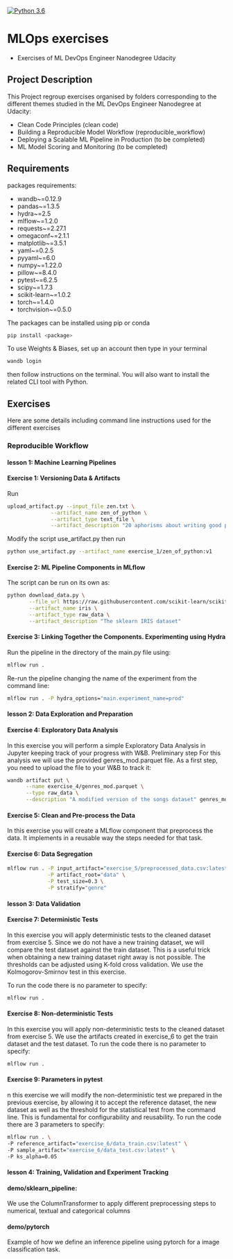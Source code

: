 [![Python 3.6](https://img.shields.io/badge/python-3.8-blue.svg)](https://www.python.org/downloads/release/python-360/)
# MLOps exercises

- Exercises of ML DevOps Engineer Nanodegree Udacity

## Project Description

This Project regroup exercises organised by folders corresponding to 
the different themes studied in the ML DevOps Engineer Nanodegree at 
Udacity:
  - Clean Code Principles (clean code)
  - Building a Reproducible Model Workflow (reproducible_workflow)
  - Deploying a Scalable ML Pipeline in Production (to be completed)
  - ML Model Scoring and Monitoring (to be completed)

## Requirements
packages requirements:

  - wandb~=0.12.9 
  - pandas~=1.3.5 
  - hydra~=2.5 
  - mlflow~=1.2.0 
  - requests~=2.27.1 
  - omegaconf~=2.1.1 
  - matplotlib~=3.5.1 
  - yaml~=0.2.5 
  - pyyaml~=6.0 
  - numpy~=1.22.0 
  - pillow~=8.4.0
  - pytest~=6.2.5 
  - scipy~=1.7.3 
  - scikit-learn~=1.0.2
  - torch~=1.4.0
  - torchvision~=0.5.0

The packages can be installed using pip or conda
```bash
pip install <package>
```
To use Weights & Biases, set up an account then type in your terminal
```bash
wandb login
```
then follow instructions on the terminal. You will also want to install the related 
CLI tool with Python.


## Exercises
Here are some details including command line instructions used for the different exercises
### Reproducible Workflow

#### lesson 1: Machine Learning Pipelines

#### Exercise 1: Versioning Data & Artifacts
Run 
```bash
upload_artifact.py --input_file zen.txt \
              --artifact_name zen_of_python \
              --artifact_type text_file \
              --artifact_description "20 aphorisms about writing good python code"
```
Modify the script use_artifact.py then run
```bash
python use_artifact.py --artifact_name exercise_1/zen_of_python:v1
```
#### Exercise 2: ML Pipeline Components in MLflow
The script can be run on its own as:
```bash
python download_data.py \
       --file_url https://raw.githubusercontent.com/scikit-learn/scikit-learn/4dfdfb4e1bb3719628753a4ece995a1b2fa5312a/sklearn/datasets/data/iris.csv \
       --artifact_name iris \
       --artifact_type raw_data \
       --artifact_description "The sklearn IRIS dataset"
```
#### Exercise 3: Linking Together the Components. Experimenting using Hydra
Run the pipeline in the directory of the main.py file using:
```bash
mlflow run .
```
Re-run the pipeline changing the name of the experiment from the command line:
```bash
mlflow run . -P hydra_options="main.experiment_name=prod"
```
#### lesson 2: Data Exploration and Preparation

#### Exercise 4: Exploratory Data Analysis
In this exercise you will perform a simple Exploratory Data Analysis in Jupyter keeping track of 
your progress with W&B.
Preliminary step
For this analysis we will use the provided genres_mod.parquet file. As a first step, you need to upload the file to
your W&B to track it:
```bash
wandb artifact put \
      --name exercise_4/genres_mod.parquet \
      --type raw_data \
      --description "A modified version of the songs dataset" genres_mod.parquet
```

#### Exercise 5: Clean and Pre-process the Data
In this exercise you will create a MLflow component that preprocess the data. It implements in a 
reusable way the steps needed for that task.
#### Exercise 6: Data Segregation
```bash
mlflow run . -P input_artifact="exercise_5/preprocessed_data.csv:latest" \
             -P artifact_root="data" \
             -P test_size=0.3 \
             -P stratify="genre"
```

#### lesson 3: Data Validation

#### Exercise 7: Deterministic Tests
In this exercise you will apply deterministic tests to the cleaned dataset from exercise 5.
Since we do not have a new training dataset, we will compare the test dataset against the train dataset. 
This is a useful trick when obtaining a new training dataset right away is not possible. 
The thresholds can be adjusted using K-fold cross validation.
We use the Kolmogorov-Smirnov test in this exercise.

To run the code there is no parameter to specify:
```bash
mlflow run . 
```

#### Exercise 8: Non-deterministic Tests
In this exercise you will apply non-deterministic tests to the cleaned dataset from exercise 5. We use the artifacts 
created in exercise_6 to get the train dataset and the test dataset.
To run the code there is no parameter to specify:
```bash
mlflow run . 
```

#### Exercise 9: Parameters in pytest
n this exercise we will modify the non-deterministic test we prepared in the previous exercise, by allowing it to 
accept the reference dataset, the new dataset as well as the threshold for the statistical test from the command line. 
This is fundamental for configurability and reusability.
To run the code there are 3 parameters to specify:
```bash
mlflow run . \
-P reference_artifact="exercise_6/data_train.csv:latest" \
-P sample_artifact="exercise_6/data_test.csv:latest" \
-P ks_alpha=0.05
```

#### lesson 4: Training, Validation and Experiment Tracking

#### demo/sklearn_pipeline:
We use the ColumnTransformer to apply different preprocessing steps to numerical, textual and categorical columns

#### demo/pytorch
Example of how we define an inference pipeline using pytorch for a image classification task.
